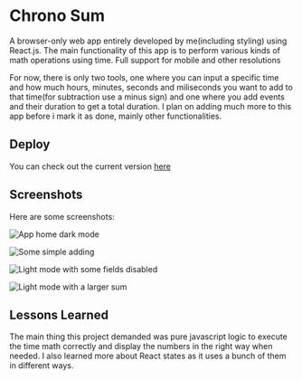
# Chrono Sum

A browser-only web app entirely developed by me(including styling) using React.js. The main functionality of this app is to perform various kinds of math operations using time. Full support for mobile and other resolutions

For now, there is only two tools, one where you can input a specific time and how much hours, minutes, seconds and miliseconds you want to add to that time(for subtraction use a minus sign) and one where you add events and their duration to get a total duration. I plan on adding much more to this app before i mark it as done, mainly other functionalities.
## Deploy

You can check out the current version [here](http://sogbog.github.io/ChronoSum)
## Screenshots
Here are some screenshots:

![App home dark mode](https://i.imgur.com/325xq1n.png)

![Some simple adding](https://i.imgur.com/UT4cFTG.png)

![Light mode with some fields disabled](https://i.imgur.com/QGz0RxY.png)

![Light mode with a larger sum](https://i.imgur.com/5BqiMMM.png)


## Lessons Learned

The main thing this project demanded was pure javascript logic to execute the time math correctly and display the numbers in the right way when needed. I also learned more about React states as it uses a bunch of them in different ways.
